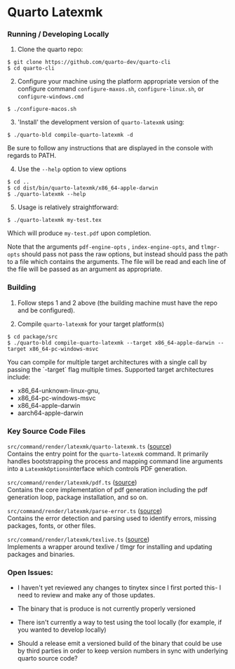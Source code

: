 # Quarto Latexmk

### Running / Developing Locally

1) Clone the quarto repo:

``` {.bash}
$ git clone https://github.com/quarto-dev/quarto-cli
$ cd quarto-cli
```

2) Configure your machine using the platform appropriate version of the configure command `configure-maxos.sh`, `configure-linux.sh`, or `configure-windows.cmd`

``` {.bash}
$ ./configure-macos.sh 
```

3) 'Install' the development version of `quarto-latexmk` using:

```{.bash}
$ ./quarto-bld compile-quarto-latexmk -d
```

Be sure to follow any instructions that are displayed in the console with regards to PATH.

4) Use the `--help` option to view options

``` {.bash}
$ cd ..
$ cd dist/bin/quarto-latexmk/x86_64-apple-darwin
$ ./quarto-latexmk --help
```
5) Usage is relatively straightforward:

```{.bash}
$ ./quarto-latexmk my-test.tex
```
 Which will produce `my-test.pdf` upon completion.

Note that the arguments `pdf-engine-opts` , `index-engine-opts`, and `tlmgr-opts` should pass not pass the raw options, but instead should pass the path to a file which contains the arguments. The file will be read and each line of the file will be passed as an argument as appropriate.

### Building

1) Follow steps 1 and 2 above (the building machine must have the repo and be configured).

2) Compile `quarto-latexmk` for your target platform(s)

``` {.bash}
$ cd package/src
$ ./quarto-bld compile-quarto-latexmk --target x86_64-apple-darwin --target x86_64-pc-windows-msvc
```

You can compile for multiple target architectures with a single call by passing the \`-target\` flag multiple times. Supported target architectures include:

-   x86_64-unknown-linux-gnu,
-   x86_64-pc-windows-msvc
-   x86_64-apple-darwin
-   aarch64-apple-darwin

### Key Source Code Files

`src/command/render/latexmk/quarto-latexmk.ts` ([source](https://github.com/quarto-dev/quarto-cli/blob/main/src/command/render/latexmk/quarto-latexmk.ts))\
Contains the entry point for the `quarto-latexmk` command. It primarily handles bootstrapping the process and mapping command line arguments into a `LatexmkOptions`interface which controls PDF generation.

`src/command/render/latexmk/pdf.ts` ([source](https://github.com/quarto-dev/quarto-cli/blob/main/src/command/render/latexmk/pdf.ts))\
Contains the core implementation of pdf generation including the pdf generation loop, package installation, and so on.

`src/command/render/latexmk/parse-error.ts` ([source](https://github.com/quarto-dev/quarto-cli/blob/main/src/command/render/latexmk/parse-error.ts))\
Contains the error detection and parsing used to identify errors, missing packages, fonts, or other files.

`src/command/render/latexmk/texlive.ts` ([source](https://github.com/quarto-dev/quarto-cli/blob/main/src/command/render/latexmk/texlive.ts))\
Implements a wrapper around texlive / tlmgr for installing and updating packages and binaries.

### Open Issues:

-   I haven't yet reviewed any changes to tinytex since I first ported this- I need to review and make any of those updates.

-   The binary that is produce is not currently properly versioned

-   There isn't currently a way to test using the tool locally (for example, if you wanted to develop locally)

-   Should a release emit a versioned build of the binary that could be use by third parties in order to keep version numbers in sync with underlying quarto source code?
